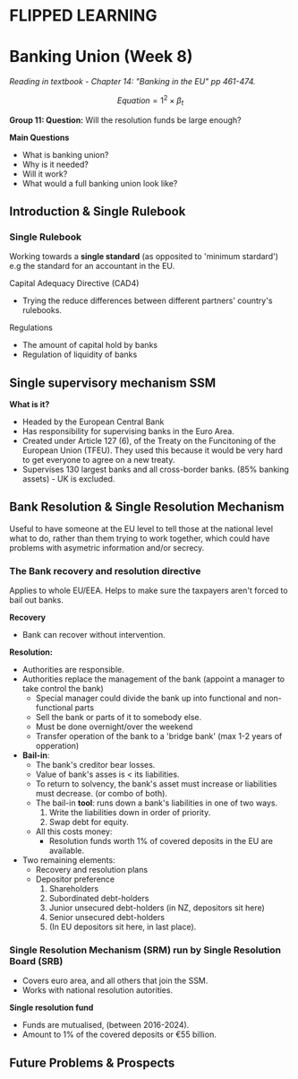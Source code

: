# FLIPPED LEARNING

# Banking Union (Week 8)
*Reading in textbook - Chapter 14: "Banking in the EU" pp 461-474.*

$$Equation = 1^{2} \times \beta_{t}$$

**Group 11: Question:** Will the resolution funds be large enough?

**Main Questions**
* What is banking union?
* Why is it needed?
* Will it work?
* What would a full banking union look like?

## Introduction & Single Rulebook

### Single Rulebook
Working towards a **single standard** (as opposited to 'minimum stardard') e.g the standard for an accountant in the EU.

Capital Adequacy Directive (CAD4)
* Trying the reduce differences between different partners' country's rulebooks.

Regulations
* The amount of capital hold by banks 
* Regulation of liquidity of banks

## Single supervisory mechanism SSM
**What is it?**
* Headed by the European Central Bank
* Has responsibility for supervising banks in the Euro Area.
* Created under Article 127 (6), of the Treaty on the Funcitoning of the European Union (TFEU). They used this because it would be very hard to get everyone to agree on a new treaty. 
* Supervises 130 largest banks and all cross-border banks. (85% banking assets) - UK is excluded.

## Bank Resolution & Single Resolution Mechanism
Useful to have someone at the EU level to tell those at the national level what to do, rather than them trying to work together, which could have problems with asymetric information and/or secrecy.

### The Bank recovery and resolution directive
Applies to whole EU/EEA. Helps to make sure the taxpayers aren't forced to bail out banks.

**Recovery**
* Bank can recover without intervention.

**Resolution:**
* Authorities are responsible.
* Authorities replace the management of the bank (appoint a manager to take control the bank)
	* Special manager could divide the bank up into functional and non-functional parts
	* Sell the bank or parts of it to somebody else.
	* Must be done overnight/over the weekend
	* Transfer operation of the bank to a 'bridge bank' (max 1-2 years of opperation)
* **Bail-in**:
	* The bank's creditor bear losses.
	* Value of bank's asses is < its liabilities.
	* To return to solvency, the bank's asset must increase or liabilities must decrease. (or combo of both).
	* The bail-in **tool**: runs down a bank's liabilities in one of two ways.
		1. Write the liabilities down in order of priority.
		2. Swap debt for equity.
	* All this costs money:
		* Resolution funds worth 1% of covered deposits in the EU are available.
* Two remaining elements:
	* Recovery and resolution plans
	* Depositor preference
		1. Shareholders
		2. Subordinated debt-holders
		3. Junior unsecured debt-holders (in NZ, depositors sit here)
		4. Senior unsecured debt-holders
		5. (In EU depositors sit here, in last place).		

### Single Resolution Mechanism (SRM) run by Single Resolution Board (SRB)
* Covers euro area, and all others that join the SSM.
* Works with national resolution autorities.

**Single resolution fund**
* Funds are mutualised, (between 2016-2024).
* Amount to 1% of the covered deposits or €55 billion.

## Future Problems & Prospects
